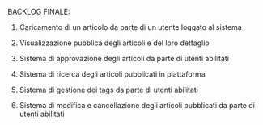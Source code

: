 BACKLOG FINALE:

1. Caricamento di un articolo da parte di un
utente loggato al sistema
2. Visualizzazione pubblica degli articoli e del loro
dettaglio
3. Sistema di approvazione degli articoli da parte
di utenti abilitati
4. Sistema di ricerca degli articoli pubblicati in
piattaforma
5. Sistema di gestione dei tags da parte di utenti
abilitati

6. Sistema di modifica e cancellazione degli
articoli pubblicati da parte di utenti abilitati